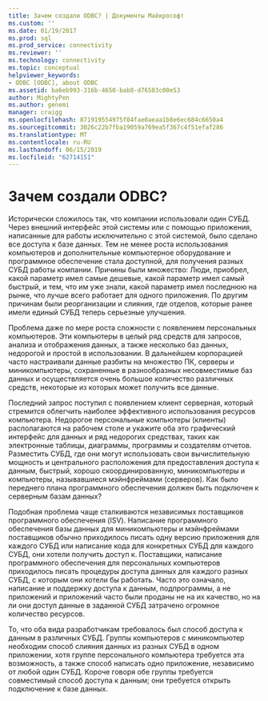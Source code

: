 ```yaml
---
title: Зачем создали ODBC? | Документы Майкрософт
ms.custom: ''
ms.date: 01/19/2017
ms.prod: sql
ms.prod_service: connectivity
ms.reviewer: ''
ms.technology: connectivity
ms.topic: conceptual
helpviewer_keywords:
- ODBC [ODBC], about ODBC
ms.assetid: ba6eb993-316b-4650-bab8-d76583c00e53
author: MightyPen
ms.author: genemi
manager: craigg
ms.openlocfilehash: 871919554975f04fae0aeaa1b8e6ec684c6650a4
ms.sourcegitcommit: 3026c22b7fba19059a769ea5f367c4f51efaf286
ms.translationtype: MT
ms.contentlocale: ru-RU
ms.lasthandoff: 06/15/2019
ms.locfileid: "62714151"
---
```

# <a name="why-was-odbc-created"></a>Зачем создали ODBC?
Исторически сложилось так, что компании использовали один СУБД. Через внешний интерфейс этой системы или с помощью приложения, написанные для работы исключительно с этой системой, было сделано все доступа к базе данных. Тем не менее роста использования компьютеров и дополнительные компьютерное оборудование и программное обеспечение стала доступной, для получения разных СУБД работы компании. Причины были множество: Люди, приобрел, какой параметр имел самые дешевые, какой параметр имел самый быстрый, и тем, что им уже знали, какой параметр имел последнюю на рынке, что лучше всего работает для одного приложения. По другим причинам были реорганизации и слияния, где отделов, которые ранее имели единый СУБД теперь серьезные улучшения.  
  
 Проблема даже по мере роста сложности с появлением персональных компьютеров. Эти компьютеры в целый ряд средств для запросов, анализа и отображения данных, а также несколько баз данных, недорогой и простой в использовании. В дальнейшем корпорацией часто настраивали данные разбиты на множество ПК, серверы и миникомпьютеры, сохраненные в разнообразных несовместимые баз данных и осуществляется очень большое количество различных средств, некоторые из которых может получить все данные.  
  
 Последний запрос поступил с появлением клиент серверная, который стремится облегчить наиболее эффективного использования ресурсов компьютера. Недорогое персональные компьютеры (клиенты) располагаются на рабочем столе и укажите оба это графический интерфейс для данных и ряд недорогих средствах, таких как электронные таблицы, диаграммы, программы и создателям отчетов. Разместить СУБД, где они могут использовать свои вычислительную мощность и центрального расположения для предоставления доступа к данным, быстрый, хорошо скоординированную, миникомпьютеры и компьютеры, называвшиеся мэйнфреймами (серверов). Как было переднего плана программного обеспечения должен быть подключен к серверным базам данных?  
  
 Подобная проблема чаще сталкиваются независимых поставщиков программного обеспечения (ISV). Написание программного обеспечения базы данных для миникомпьютеры и мэйнфреймами поставщиков обычно приходилось писать одну версию приложения для каждого СУБД или написание кода для конкретных СУБД для каждого СУБД, они хотели получить доступ к. Поставщики, написание программного обеспечения для персональных компьютеров приходилось писать процедуры доступа данных для каждого разных СУБД, с которым они хотели бы работать. Часто это означало, написание и поддержку доступа к данным, подпрограммы, а не приложений и приложений часто были проданы не на их качество, но на ли они доступ данные в заданной СУБД затрачено огромное количество ресурсов.  
  
 То, что оба вида разработчикам требовалось был способ доступа к данным в различных СУБД. Группы компьютеров с миникомпьютер необходим способ слияния данных из разных СУБД в одном приложении, хотя группе персонального компьютера требуется эта возможность, а также способ написать одно приложение, независимо от любой один СУБД. Короче говоря обе группы требуется совместимый способ доступа к данным; они требуется открыть подключение к базе данных.
